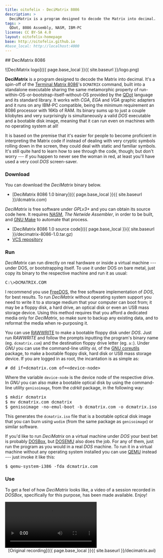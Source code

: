 ```yaml
---
title: oitofelix - DeciMatrix 8086
description: >
  DeciMatrix is a program designed to decode the Matrix into decimal.
tags: >
  QDot, 8086 Assembly, NASM, IBM-PC
license: CC BY-SA 4.0
layout: oitofelix-homepage
base: http://oitofelix.github.io
#base_local: http://localhost:4000
---
```

<div id="markdown" markdown="1">
## DeciMatrix 8086

![DeciMatrix logo]({{ page.base_local }}{{ site.baseurl }}/logo.png)

__DeciMatrix__ is a program designed to decode the Matrix into
decimal.  It's a spin-off of the
[Terminal Matrix 8086](/terminal-matrix-8086)'s `DCMATRIX` command,
built into a standalone executable sharing the same metamorphic
property of run-within-OS-or-bootstrap-itself-without-OS provided by
the [QDot](/qdot-8086) language and its standard library.  It works
with _CGA_, _EGA_ and _VGA_ graphic adapters and it runs on any IBM-PC
compatible, being the minimum requirement an 8086 processor with 16Kb
of RAM.  Its binary sums up to just a couple kilobytes and very
surprisingly is simultaneously a valid _DOS_ executable and a bootable
disk image, meaning that it can run even on machines with no operating
system at all!

It is based on the premise that it's easier for people to become
proficient in interpreting the Matrix code if instead of dealing with
very cryptic symbols rolling down in the screen, they could deal with
static and familiar symbols.  It's still quite hard to learn how to
see through the code, though; but don't worry --- if you happen to
never see the woman in red, at least you'll have used a very cool
_DOS_ screen-saver.



### Download

You can download the _DeciMatrix_ binary below.

- [DeciMatrix 8086 1.0 binary]({{ page.base_local }}{{ site.baseurl }}/dcmatrix.com)

_DeciMatrix_ is free software under _GPLv3+_ and you can obtain its
source code here.  It requires [NASM](http://www.nasm.us/), _The
Netwide Assembler_, in order to be built, and
[GNU Make](http://www.gnu.org/software/make/) to automate that
process.

- [DeciMatrix 8086 1.0 source code]({{ page.base_local }}{{ site.baseurl }}/decimatrix-8086-1.0.tar.gz)
- [VCS repository](http://github.com/oitofelix/decimatrix-8086/)


### Run

_DeciMatrix_ can run directly on real hardware or inside a virtual
machine --- under DOS, or bootstrapping itself.  To use it under DOS
on bare metal, just copy its binary to the respective machine and run
it as usual:

<pre>
C:\>DCMATRIX.COM
</pre>

I recommend you use [FreeDOS](http://www.freedos.org/), the free
software implementation of _DOS_, for best results.  To run
_DeciMatrix_ without operating system support you need to write it to
a storage medium that your computer can boot from; it may be a floppy
disk, a hard drive, an optical disk or even an USB mass storage
device.  Using this method requires that you afford a dedicated media
only for _DeciMatrix_, so make sure to backup any existing data, and
to reformat the media when re-purposing it.

You can use [RAWWRITE](http://www.freedos.org/software/?prog=rawrite)
to make a bootable floppy disk under _DOS_.  Just run _RAWWRITE_ and
follow the prompts inputting the program's binary name
(eg. `dcmatrix.com`) and the destination floppy drive letter
(eg. `a:`).  Under _GNU_ you can use the command-line utility `dd`, of
the [GNU coreutils](http://www.gnu.org/software/coreutils) package, to
make a bootable floppy disk, hard disk or USB mass storage device.  If
you are logged in as root, the incantation is as simple as:

<pre>
# dd if=dcmatrix.com of=&lt;device-node&gt;
</pre>

Where the variable `device-node` is the device node of the respective
drive.  In _GNU_ you can also make a bootable optical disk by using
the command-line utility `genisoimage`, from the _cdrkit_ package, in
the following way:

<pre>
$ mkdir dcmatrix
$ mv dcmatrix.com dcmatrix
$ genisoimage -no-emul-boot -b dcmatrix.com -o dcmatrix.iso dcmatrix
</pre>

This generates the `dcmatrix.iso` file that is a bootable optical disk
image that you can burn using `wodim` (from the same package as
`genisoimage`) or similar software.

If you'd like to run _DeciMatrix_ on a virtual machine under _DOS_
your best bet is probably [DOSBox](http://www.dosbox.com/), but
[DOSEMU](http://www.dosemu.org/) also does the job.  For any of them,
just run the program as you would in a real _DOS_ machine.  To run it
in a virtual machine without any operating system installed you can
use [QEMU](http://www.qemu.org/) instead --- just invoke it like this:

<pre>
$ qemu-system-i386 -fda dcmatrix.com
</pre>


### Use

To get a feel of how _DeciMatrix_ looks like, a video of a session
recorded in _DOSBox_, specifically for this purpose, has been made
available.  Enjoy!

<video controls>
  <source src="{{ page.base_local }}{{ site.baseurl }}/decimatrix.mp4" type="video/mp4">
</video>

<div style="text-align: center;" markdown="1">
[Original recording]({{ page.base_local }}{{ site.baseurl }}/decimatrix.avi)
</div>


</div>
